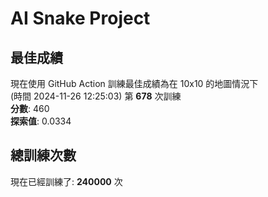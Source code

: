 
# AI Snake Project

## **最佳成績**
現在使用 GitHub Action 訓練最佳成績為在 10x10 的地圖情況下  
(時間 2024-11-26 12:25:03) 第 **678** 次訓練  
**分數**: 460  
**探索值**: 0.0334

## 總訓練次數
現在已經訓練了: **240000** 次
